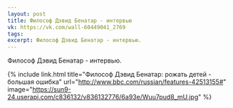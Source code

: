 ```yaml
---
layout: post
title: Философ Дэвид Бенатар - интервью
vk: https://vk.com/wall-60449041_2769
tags: 
excerpt: Философ Дэвид Бенатар - интервью.
---
```

Философ Дэвид Бенатар - интервью. 

{% include link.html title="Философ Дэвид Бенатар: рожать детей - большая ошибка" url="http://www.bbc.com/russian/features-42513155#" image="https://sun9-24.userapi.com/c836132/v836132776/6a93e/Wuu7pud8_mU.jpg" %}